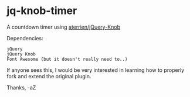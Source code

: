 # jq-knob-timer
A countdown timer using [aterrien/jQuery-Knob](https://github.com/aterrien/jQuery-Knob)

Dependencies:

    jQuery
    jQuery Knob  
    Font Awesome (but it doesn't really need to..)
  
If anyone sees this, I would be very interested in learning how to properly fork and extend the original plugin.

Thanks,
  -aZ
